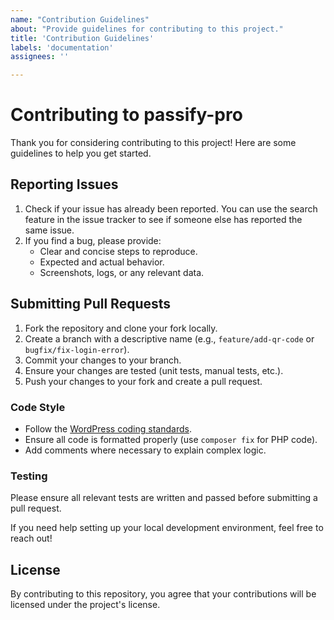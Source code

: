 ```yaml
---
name: "Contribution Guidelines"
about: "Provide guidelines for contributing to this project."
title: 'Contribution Guidelines'
labels: 'documentation'
assignees: ''

---
```


# Contributing to passify-pro

Thank you for considering contributing to this project! Here are some guidelines to help you get started.

## Reporting Issues

1. Check if your issue has already been reported. You can use the search feature in the issue tracker to see if someone else has reported the same issue.
2. If you find a bug, please provide:
   - Clear and concise steps to reproduce.
   - Expected and actual behavior.
   - Screenshots, logs, or any relevant data.

## Submitting Pull Requests

1. Fork the repository and clone your fork locally.
2. Create a branch with a descriptive name (e.g., `feature/add-qr-code` or `bugfix/fix-login-error`).
3. Commit your changes to your branch.
4. Ensure your changes are tested (unit tests, manual tests, etc.).
5. Push your changes to your fork and create a pull request.

### Code Style

- Follow the [WordPress coding standards](https://developer.wordpress.org/coding-standards/).
- Ensure all code is formatted properly (use `composer fix` for PHP code).
- Add comments where necessary to explain complex logic.

### Testing

Please ensure all relevant tests are written and passed before submitting a pull request.

If you need help setting up your local development environment, feel free to reach out!

## License

By contributing to this repository, you agree that your contributions will be licensed under the project's license.
